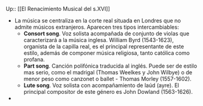 Up:: [[El Renacimiento Musical del s.XVI]]

- La música se centraliza en la corte real situada en Londres que no admite músicos extranjeros. Aparecen tres tipos intercambiables:
	- **Consort song**. Voz solista acompañada de conjunto de violas que caracterizará a la música inglesa. William Byrd (1543-1623), organista de la capilla real, es el principal representante de este estilo, además de componer música religiosa, tanto católica como profana.
	- **Part song**. Canción polifónica traducida al inglés. Puede ser de estilo mas serio, como el madrigal (Thomas Weelkes y John Wilbye) o de menor peso como canzonet o ballet -   Thomas Morley (1557-1602).
	- **Lute song**. Voz solista con acompañamiento de laúd (ayre). El principal compositor de este género es John Dowland (1563-1626).
- 
